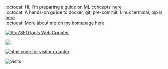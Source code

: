 :octocat: Hi,  I'm preparing a guide on ML concepts [here](https://github.com/fatemehsrz/ML_Concepts) <br>
:octocat: A hands-on guide to docker, git, pre-commit, Linux terminal, pip is [here](https://github.com/fatemehsrz/Poetry_Docker) <br>
:octocat: More about me on my homepage [here](https://fatemehsrz.github.io/) <br>


<!-- AtoZSEOTools Counter Code START -->
<a href="https://www.coolseotools.com/website-visitor-counter" target="_blank" title="Web Counter">
<img src="https://www.coolseotools.com/website-visitor-counter/count/&style=style10&show=u&num=6&uid=Vp"  title="Web Counter" alt="AtoZSEOTools Web Counter" />
</a>
<!-- AtoZSEOTools Counter Code END -->
 
![](https://komarev.com/ghpvc/?username=fatemehsrz)



<a href="https://www.freecounterstat.com" title="html code for visitor counter"><img src="https://counter6.optistats.ovh/private/freecounterstat.php?c=fakguadfyzcu37tnbuue4kpauf7n4tpa" border="0" title="html code for visitor counter" alt="html code for visitor counter"></a>

![visits](https://visit-counter.vercel.app/counter.png?page=https%3A%2F%2Fgithub.com%2Ffatemehsrz&s=40&c=0055ff&bg=00000000&no=7&ff=digi&tb=&ta=)

